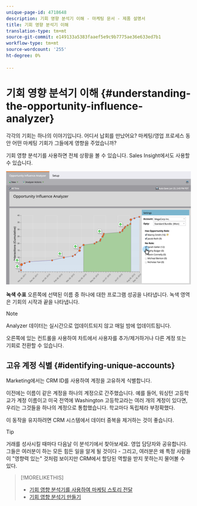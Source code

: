 ```yaml
---
unique-page-id: 4718648
description: 기회 영향 분석기 이해 - 마케팅 문서 - 제품 설명서
title: 기회 영향 분석기 이해
translation-type: tm+mt
source-git-commit: e149133a5383faaef5e9c9b7775ae36e633ed7b1
workflow-type: tm+mt
source-wordcount: '255'
ht-degree: 0%

---
```



# 기회 영향 분석기 이해 {#understanding-the-opportunity-influence-analyzer}

각각의 기회는 하나의 이야기입니다. 어디서 납회를 만났어요? 마케팅/영업 프로세스 동안 어떤 마케팅 기회가 그들에게 영향을 주었습니까?

기회 영향 분석기를 사용하면 전체 상황을 볼 수 있습니다. Sales Insight에서도 사용할 수 있습니다.

![](assets/image2015-6-23-14-3a43-3a35-1.png)

**녹색 수표** 오른쪽에 선택된 이름 중 하나에 대한 프로그램 성공을 나타냅니다. 녹색 영역은 기회의 시작과 끝을 나타냅니다.

>[!NOTE]
>
>Analyzer 데이터는 실시간으로 업데이트되지 않고 매일 밤에 업데이트됩니다.

오른쪽에 있는 컨트롤을 사용하여 차트에서 사용자를 추가/제거하거나 다른 계정 또는 기회로 전환할 수 있습니다.

## 고유 계정 식별 {#identifying-unique-accounts}

Marketing에서는 CRM ID를 사용하여 계정을 고유하게 식별합니다.

이전에는 이름이 같은 계정을 하나의 계정으로 간주했습니다. 예를 들어, 워싱턴 고등학교가 계정 이름이고 미국 전역에 Washington 고등학교라는 여러 개의 계정이 있다면, 우리는 그것들을 하나의 계정으로 통합했습니다. 학교마다 독립체라 부정확했다.

이 동작을 유지하려면 CRM 시스템에서 데이터 중복을 제거하는 것이 좋습니다.

>[!TIP]
>
>거래를 성사시킬 때마다 다음날 이 분석기에서 찾아보세요. 영업 담당자와 공유합니다. 그들은 여러분이 하는 모든 힘든 일을 알게 될 것이다 - 그리고, 여러분은 왜 특정 사람들이 &quot;영향력 있는&quot; 것처럼 보이지만 CRM에서 할당된 역할을 받지 못하는지 물어볼 수 있다.

>[!MORELIKETHIS]
>
>* [기회 영향 분석기를 사용하여 마케팅 스토리 전달](tell-the-marketing-story-with-an-opportunity-influence-analyzer.md)
>* [기회 영향 분석기 만들기](create-an-opportunity-influence-analyzer.md)

>



